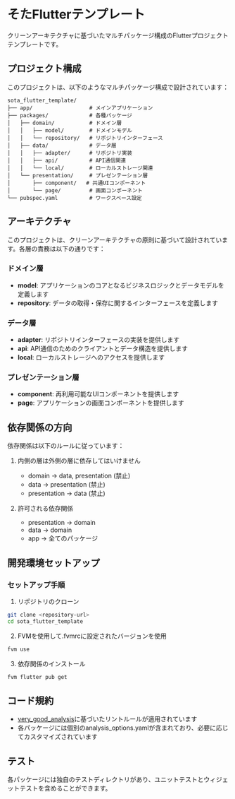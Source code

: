 # そたFlutterテンプレート

クリーンアーキテクチャに基づいたマルチパッケージ構成のFlutterプロジェクトテンプレートです。

## プロジェクト構成

このプロジェクトは、以下のようなマルチパッケージ構成で設計されています：

```
sota_flutter_template/
├── app/                  # メインアプリケーション
├── packages/             # 各種パッケージ
│   ├── domain/           # ドメイン層
│   │   ├── model/        # ドメインモデル
│   │   └── repository/   # リポジトリインターフェース
│   ├── data/             # データ層
│   │   ├── adapter/      # リポジトリ実装
│   │   ├── api/          # API通信関連
│   │   └── local/        # ローカルストレージ関連
│   └── presentation/     # プレゼンテーション層
│       ├── component/   # 共通UIコンポーネント
│       └── page/         # 画面コンポーネント
└── pubspec.yaml          # ワークスペース設定
```

## アーキテクチャ

このプロジェクトは、クリーンアーキテクチャの原則に基づいて設計されています。各層の責務は以下の通りです：

### ドメイン層
- **model**: アプリケーションのコアとなるビジネスロジックとデータモデルを定義します
- **repository**: データの取得・保存に関するインターフェースを定義します

### データ層
- **adapter**: リポジトリインターフェースの実装を提供します
- **api**: API通信のためのクライアントとデータ構造を提供します
- **local**: ローカルストレージへのアクセスを提供します

### プレゼンテーション層
- **component**: 再利用可能なUIコンポーネントを提供します
- **page**: アプリケーションの画面コンポーネントを提供します

## 依存関係の方向

依存関係は以下のルールに従っています：

1. 内側の層は外側の層に依存してはいけません
   - domain → data, presentation (禁止)
   - data → presentation (禁止)
   - presentation → data (禁止)

2. 許可される依存関係
   - presentation → domain
   - data → domain
   - app → 全てのパッケージ

## 開発環境セットアップ

### セットアップ手順

1. リポジトリのクローン
```bash
git clone <repository-url>
cd sota_flutter_template
```

2. FVMを使用して.fvmrcに設定されたバージョンを使用
```bash
fvm use
```

3. 依存関係のインストール
```bash
fvm flutter pub get
```


## コード規約

- [very_good_analysis](https://pub.dev/packages/very_good_analysis)に基づいたリントルールが適用されています
- 各パッケージには個別のanalysis_options.yamlが含まれており、必要に応じてカスタマイズされています

## テスト

各パッケージには独自のテストディレクトリがあり、ユニットテストとウィジェットテストを含めることができます。
